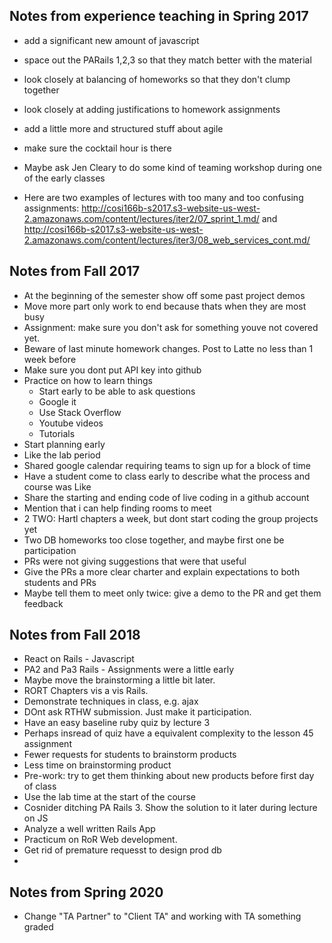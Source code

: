 ## Notes from experience teaching in Spring 2017

* add a significant new amount of javascript
* space out the PARails 1,2,3 so that they match better with the material
* look closely at balancing of homeworks so that they don't clump together
* look closely at adding justifications to homework assignments
* add a little more and structured stuff about agile
* make sure the cocktail hour is there
* Maybe ask Jen Cleary to do some kind of teaming workshop during one of the early classes


* Here are two examples of lectures with too many and too confusing assignments:
http://cosi166b-s2017.s3-website-us-west-2.amazonaws.com/content/lectures/iter2/07_sprint_1.md/ and
http://cosi166b-s2017.s3-website-us-west-2.amazonaws.com/content/lectures/iter3/08_web_services_cont.md/

## Notes from Fall 2017
* At the beginning of the semester show off some past project demos
* Move more part only work to end because thats when they are most busy
* Assignment: make sure you don't ask for something youve not covered yet.
* Beware of last minute homework changes. Post to Latte no less than 1 week before
* Make sure you dont put API key into github
* Practice on how to learn things
  * Start early to be able to ask questions
  * Google it
  * Use Stack Overflow
  * Youtube videos
  * Tutorials
* Start planning early
* Like the lab period
* Shared google calendar requiring teams to sign up for a block of time
* Have a student come to class early to describe what the process and course was Like
* Share the starting and ending code of live coding in a github account
* Mention that i can help finding rooms to meet
* 2 TWO: Hartl chapters a week, but dont start coding the group projects yet
* Two DB homeworks too close together, and maybe first one be participation
* PRs were not giving suggestions that were that useful
* Give the PRs a more clear charter and explain expectations to both students and PRs
* Maybe tell them to meet only twice: give a demo to the PR and get them feedback

## Notes from Fall 2018
* React on Rails - Javascript
* PA2 and Pa3 Rails - Assignments were a little early
* Maybe move the brainstorming a little bit later.
* RORT Chapters vis a vis Rails. 
* Demonstrate techniques in class, e.g. ajax
* DOnt ask RTHW submission. Just make it participation. 
* Have an easy baseline ruby quiz by lecture 3
* Perhaps insread of quiz have a equivalent complexity to the lesson 45 assignment
* Fewer requests for students to brainstorm products
* Less time on brainstorming product 
* Pre-work: try to get them thinking about new products before first day of class
* Use the lab time at the start of the course 
* Cosnider ditching PA Rails 3. Show the solution to it later during lecture on JS
* Analyze a well written Rails App
* Practicum on RoR Web development.
* Get rid of premature requesst to design prod db
*  

## Notes from Spring 2020
* Change "TA Partner" to "Client TA" and working with TA something graded

